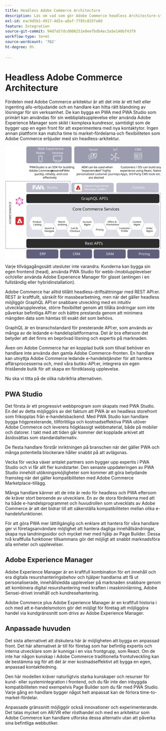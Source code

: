 ```yaml
---
title: Headless Adobe Commerce Architecture
description: Läs om vad som gör Adobe Commerce headless Architecture-strategi unik.
exl-id: eac9d5b1-4917-4d2a-a8af-7f85c825fa0d
feature: Integration
source-git-commit: 94d7a57dcd006251e8eefbdb4ec3a5e140bf43f9
workflow-type: tm+mt
source-wordcount: '762'
ht-degree: 0%

---
```


# Headless Adobe Commerce Architecture

Fördelen med Adobe Commerce arkitektur är att det inte är ett helt eller ingenting alls-erbjudande och en handlare kan hitta rätt blandning av lösningar för sin verksamhet. De kan bygga en PWA med PWA Studio som primärt kan användas för sin webbplatsupplevelse eller använda Adobe Experience Manager som skikt i komplexa kundresor, samtidigt som de bygger upp en egen front för att experimentera med nya kontaktytor. Ingen annan plattform kan matcha time to market-fördelarna och flexibiliteten som Adobe Commerce erbjuder med sin headless-arkitektur.

![Bild som visar en headless Adobe Commerce storefront-arkitektur](../../../assets/playbooks/headless-storefront-architecture.svg)

Varje tillvägagångssätt utesluter inte varandra. Kunderna kan bygga sin egen frontend (head), använda PWA Studio för webb-/mobilupplevelser och/eller använda Adobe Experience Manager för glaset (antingen i en fullständig eller hybridinstallation).

Adobe Commerce har alltid tillåtit headless-driftsättningar med REST API:er. REST är kraftfullt, särskilt för massbearbetning, men när det gäller headless möjliggör GraphQL API:er snabbare utveckling med en intuitiv utvecklarupplevelse, större flexibilitet genom att tillåta ändringar som inte påverkar befintliga API:er och bättre prestanda genom att minimera mängden data som hämtas till exakt det som behövs.

GraphQL är en branschstandard för presterande API:er, som används av många av de ledande e-handelsplattformarna. Det är bra eftersom det betyder att det finns en beprövad lösning och expertis på marknaden.

Även om Adobe Commerce har en kopplad butik som tillval behöver en handlare inte använda den gamla Adobe Commerce-fronten. En handlare kan utnyttja Adobe Commerce ledande e-handelstjänster för att hantera affärsprocesserna och, med våra butiks-API:er, integrera sin egen fristående butik för att skapa en förstklassig upplevelse.

Nu ska vi titta på de olika rubrikfria alternativen.

## PWA Studio

Det första är ett progressivt webbprogram som skapats med PWA Studio. En del av detta möjliggörs av det faktum att PWA är en headless storefront som frikopplas från e-handelsbackend. Med PWA Studio kan handlare bygga högpresterande, tillförlitliga och kostnadseffektiva PWA utöver Adobe Commerce och leverera högklassigt webbmaterial, både på mobiler och datorer. I takt med att tiden går kommer det kopplade arkivet att åsidosättas som standardalternativ.

De flesta handlare förstår inriktningen på branschen när det gäller PWA och många potentiella blockerare håller snabbt på att avlägsnas.

Vecka för vecka växer antalet partners som bygger upp expertis i PWA Studio och vi får allt fler kundstarter. Den senaste uppdateringen av PWA Studio innehöll utökningsmöjligheter som kommer att göra betydande framsteg när det gäller kompatibiliteten med Adobe Commerce Marketplace-tillägg.

Många handlare känner att de inte är redo för headless och PWA eftersom de kräver stort beroende av utvecklare. En av de stora fördelarna med att ha både e-handelsprogrammet och huvudrollen som utvecklats av Adobe Commerce är att det bidrar till att säkerställa kompatibiliteten mellan olika e-handelsfunktioner.

För att göra PWA mer lättillgänglig och enklare att hantera för våra handlare ger vi företagsanvändare möjlighet att hantera dagliga innehållsändringar, skapa nya landningssidor och mycket mer med hjälp av Page Builder. Dessa två kraftfulla funktioner tillsammans gör det möjligt att snabbt marknadsföra alla enheter och upplevelser.

## Adobe Experience Manager

Adobe Experience Manager är en kraftfull kombination för ert innehåll och era digitala resurshanteringsbehov och hjälper handlarna att få ut personaliserade, innehållsledda upplevelser på marknaden snabbare genom att kombinera digital resurshantering med kraften i maskininlärning, Adobe Sensei-drivet innehåll och kundresehantering.

Adobe Commerce plus Adobe Experience Manager är en kraftfull historia i och med att e-handelsmotorn gör det möjligt för företag att möjliggöra handel via kundgränssnitt som drivs av Adobe Experience Manager.

## Anpassade huvuden

Det sista alternativet att diskutera här är möjligheten att bygga en anpassad front. Det här alternativet är till för företag som har befintlig expertis och interna utvecklare som är kunniga i en viss frontgrupp, som React. Om de inte har någon kunskap i Adobe Commerce traditionella frontutveckling kan de bestämma sig för att det är mer kostnadseffektivt att bygga en egen, anpassad kontaktledning.

Den här modellen kräver naturligtvis starka kunskaper och resurser för kund- eller systemintegration i frontend, och du får inte den inbyggda kompatibiliteten med exempelvis Page Builder som du får med PWA Studio. Varje gång en handlare bygger något helt anpassat kan de förlora time-to-market-fördelar.

Anpassade gränssnitt möjliggör också innovationer och experimenterande. Det talas mycket om AR/VR eller rösthandel och med en arkitektur som Adobe Commerce kan handlare utforska dessa alternativ utan att påverka sina befintliga webbutiker.

